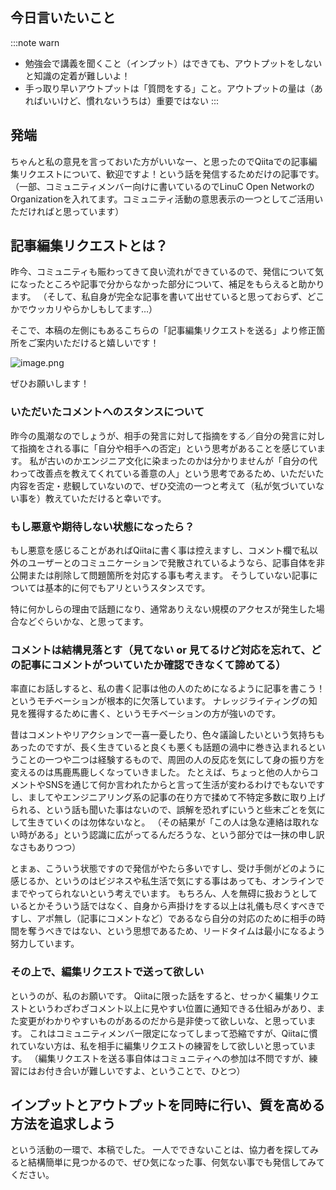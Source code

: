 ## 今日言いたいこと
:::note warn
- 勉強会で講義を聞くこと（インプット）はできても、アウトプットをしないと知識の定着が難しいよ！
- 手っ取り早いアウトプットは「質問をする」こと。アウトプットの量は（あればいいけど、慣れないうちは）重要ではない
:::

## 発端
ちゃんと私の意見を言っておいた方がいいなー、と思ったのでQiitaでの記事編集リクエストについて、歓迎ですよ！という話を発信するためだけの記事です。
（一部、コミュニティメンバー向けに書いているのでLinuC Open NetworkのOrganizationを入れてます。コミュニティ活動の意思表示の一つとしてご活用いただければと思っています）

## 記事編集リクエストとは？
昨今、コミュニティも賑わってきて良い流れができているので、発信について気になったところや記事で分からなかった部分について、補足をもらえると助かります。
（そして、私自身が完全な記事を書いて出せていると思っておらず、どこかでウッカリやらかしもしてます…）

そこで、本稿の左側にもあるこちらの「記事編集リクエストを送る」より修正箇所をご案内いただけると嬉しいです！

![image.png](https://qiita-image-store.s3.ap-northeast-1.amazonaws.com/0/122800/1b0c3b5b-227a-5700-27d0-03a0519ba103.png)

ぜひお願いします！

### いただいたコメントへのスタンスについて
昨今の風潮なのでしょうが、相手の発言に対して指摘をする／自分の発言に対して指摘をされる事に「自分や相手への否定」という思考があることを感じています。
私が古いのかエンジニア文化に染まったのかは分かりませんが「自分の代わって改善点を教えてくれている善意の人」という思考であるため、いただいた内容を否定・悲観していないので、ぜひ交流の一つと考えて（私が気づいていない事を）教えていただけると幸いです。

### もし悪意や期待しない状態になったら？
もし悪意を感じることがあればQiitaに書く事は控えますし、コメント欄で私以外のユーザーとのコミュニケーションで発散されているようなら、記事自体を非公開または削除して問題箇所を対応する事も考えます。
そうしていない記事については基本的に何でもアリというスタンスです。

特に何かしらの理由で話題になり、通常ありえない規模のアクセスが発生した場合などぐらいかな、と思ってます。

### コメントは結構見落とす（見てない or 見てるけど対応を忘れて、どの記事にコメントがついていたか確認できなくて諦めてる）
率直にお話しすると、私の書く記事は他の人のためになるように記事を書こう！というモチベーションが根本的に欠落しています。
ナレッジライティングの知見を獲得するために書く、というモチベーションの方が強いのです。

昔はコメントやリアクションで一喜一憂したり、色々議論したいという気持ちもあったのですが、長く生きていると良くも悪くも話題の渦中に巻き込まれるということの一つや二つは経験するもので、周囲の人の反応を気にして身の振り方を変えるのは馬鹿馬鹿しくなっていきました。
たとえば、ちょっと他の人からコメントやSNSを通じて何か言われたからと言って生活が変わるわけでもないですし、ましてやエンジニアリング系の記事の在り方で揉めて不特定多数に取り上げられる、という話も聞いた事はないので、誤解を恐れずにいうと些末ごとを気にして生きていくのは勿体ないなと。
（その結果が「この人は急な連絡は取れない時がある」という認識に広がってるんだろうな、という部分では一抹の申し訳なさもありつつ）

とまぁ、こういう状態ですので発信がやたら多いですし、受け手側がどのように感じるか、というのはビジネスや私生活で気にする事はあっても、オンラインでまでやってられないという考えでいます。
もちろん、人を無碍に扱おうとしているとかそういう話ではなく、自身から声掛けをする以上は礼儀も尽くすべきですし、アポ無し（記事にコメントなど）であるなら自分の対応のために相手の時間を奪うべきではない、という思想であるため、リードタイムは最小になるよう努力しています。

### その上で、編集リクエストで送って欲しい
というのが、私のお願いです。
Qiitaに限った話をすると、せっかく編集リクエストというわざわざコメント以上に見やすい位置に通知できる仕組みがあり、また変更がわかりやすいものがあるのだから是非使って欲しいな、と思っています。
これはコミュニティメンバー限定になってしまって恐縮ですが、Qiitaに慣れていない方は、私を相手に編集リクエストの練習をして欲しいと思っています。
（編集リクエストを送る事自体はコミュニティへの参加は不問ですが、練習にはお付き合いが難しいですよ、ということで、ひとつ）

## インプットとアウトプットを同時に行い、質を高める方法を追求しよう
という活動の一環で、本稿でした。
一人でできないことは、協力者を探してみると結構簡単に見つかるので、ぜひ気になった事、何気ない事でも発信してみてください。
